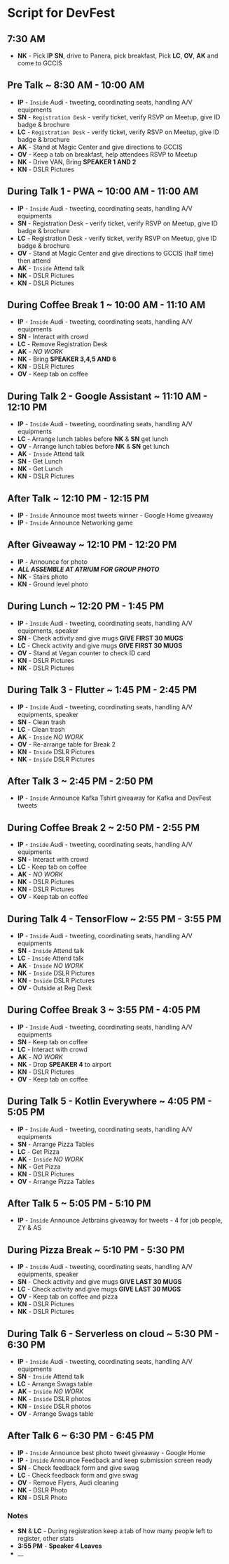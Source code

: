 # Script for DevFest

## 7:30 AM
* **NK** - Pick **IP** **SN**, drive to Panera, pick breakfast, Pick **LC**, **OV**, **AK** and come to GCCIS

## Pre Talk ~ 8:30 AM - 10:00 AM
* **IP** - `Inside` Audi - tweeting, coordinating seats, handling A/V equipments
* **SN** - `Registration Desk` - verify ticket, verify RSVP on Meetup, give ID badge & brochure
* **LC** - `Registration Desk` - verify ticket, verify RSVP on Meetup, give ID badge & brochure
* **AK** - Stand at Magic Center and give directions to GCCIS
* **OV** - Keep a tab on breakfast, help attendees RSVP to Meetup
* **NK** - Drive VAN, Bring __SPEAKER 1 AND 2__
* **KN** - DSLR Pictures

## During Talk 1 - PWA ~ 10:00 AM - 11:00 AM
* **IP** - `Inside` Audi - tweeting, coordinating seats, handling A/V equipments
* **SN** - Registration Desk - verify ticket, verify RSVP on Meetup, give ID badge & brochure
* **LC** - Registration Desk - verify ticket, verify RSVP on Meetup, give ID badge & brochure
* **OV** - Stand at Magic Center and give directions to GCCIS (half time) then attend
* **AK** - `Inside` Attend talk
* **NK** - DSLR Pictures
* **KN** - DSLR Pictures

## During Coffee Break 1 ~ 10:00 AM - 11:10 AM
* **IP** - `Inside` Audi - tweeting, coordinating seats, handling A/V equipments
* **SN** - Interact with crowd
* **LC** - Remove Registration Desk
* **AK** - _NO WORK_
* **NK** - Bring __SPEAKER 3,4,5 AND 6__
* **KN** - DSLR Pictures
* **OV** - Keep tab on coffee

## During Talk 2 - Google Assistant ~ 11:10 AM - 12:10 PM
* **IP** - `Inside` Audi - tweeting, coordinating seats, handling A/V equipments
* **LC** - Arrange lunch tables before **NK** & **SN** get lunch
* **OV** - Arrange lunch tables before **NK** & **SN** get lunch
* **AK** - `Inside` Attend talk
* **SN** - Get Lunch
* **NK** - Get Lunch
* **KN** - DSLR Pictures

## After Talk ~ 12:10 PM - 12:15 PM
* **IP** - `Inside` Announce most tweets winner - Google Home giveaway
* **IP** - `Inside` Announce Networking game

## After Giveaway ~ 12:10 PM - 12:20 PM
* **IP** - Announce for photo
* **_ALL ASSEMBLE AT ATRIUM FOR GROUP PHOTO_**
* **NK** - Stairs photo
* **KN** - Ground level photo

## During Lunch ~ 12:20 PM - 1:45 PM
* **IP** - `Inside` Audi - tweeting, coordinating seats, handling A/V equipments, speaker 
* **SN** - Check activity and give mugs __GIVE FIRST 30 MUGS__
* **LC** - Check activity and give mugs __GIVE FIRST 30 MUGS__
* **OV** - Stand at Vegan counter to check ID card
* **KN** - DSLR Pictures
* **NK** - DSLR Pictures

## During Talk 3 - Flutter ~ 1:45 PM - 2:45 PM
* **IP** - `Inside` Audi - tweeting, coordinating seats, handling A/V equipments, speaker 
* **SN** - Clean trash
* **LC** - Clean trash
* **AK** - `Inside` _NO WORK_
* **OV** - Re-arrange table for Break 2
* **KN** - `Inside` DSLR Pictures
* **NK** - `Inside` DSLR Pictures

## After Talk 3 ~ 2:45 PM - 2:50 PM
* **IP** - `Inside` Announce Kafka Tshirt giveaway for Kafka and DevFest tweets 

## During Coffee Break 2 ~ 2:50 PM - 2:55 PM
* **IP** - `Inside` Audi - tweeting, coordinating seats, handling A/V equipments
* **SN** - Interact with crowd
* **LC** - Keep tab on coffee
* **AK** - _NO WORK_
* **NK** - DSLR Pictures
* **KN** - DSLR Pictures
* **OV** - Keep tab on coffee

## During Talk 4 - TensorFlow ~ 2:55 PM - 3:55 PM
* **IP** - `Inside` Audi - tweeting, coordinating seats, handling A/V equipments
* **SN** - `Inside` Attend talk
* **LC** - `Inside` Attend talk
* **AK** - `Inside` _NO WORK_
* **NK** - `Inside` DSLR Pictures
* **KN** - `Inside` DSLR Pictures
* **OV** - Outside at Reg Desk

## During Coffee Break 3 ~ 3:55 PM - 4:05 PM
* **IP** - `Inside` Audi - tweeting, coordinating seats, handling A/V equipments
* **SN** - Keep tab on coffee
* **LC** - Interact with crowd
* **AK** - _NO WORK_
* **NK** - Drop __SPEAKER 4__ to airport
* **KN** - DSLR Pictures
* **OV** - Keep tab on coffee

## During Talk 5 - Kotlin Everywhere ~ 4:05 PM - 5:05 PM
* **IP** - `Inside` Audi - tweeting, coordinating seats, handling A/V equipments
* **SN** - Arrange Pizza Tables
* **LC** - Get Pizza
* **AK** - `Inside` _NO WORK_
* **NK** - Get Pizza
* **KN** - DSLR Pictures
* **OV** - Arrange Pizza Tables

## After Talk 5 ~ 5:05 PM - 5:10 PM
* **IP** - `Inside` Announce Jetbrains giveaway for tweets - 4 for job people, ZY & AS

## During Pizza Break ~ 5:10 PM - 5:30 PM
* **IP** - `Inside` Audi - tweeting, coordinating seats, handling A/V equipments, speaker 
* **SN** - Check activity and give mugs __GIVE LAST 30 MUGS__
* **LC** - Check activity and give mugs __GIVE LAST 30 MUGS__
* **OV** - Keep tab on coffee and pizza
* **KN** - DSLR Pictures
* **NK** - DSLR Pictures

## During Talk 6 - Serverless on cloud ~ 5:30 PM - 6:30 PM
* **IP** - `Inside` Audi - tweeting, coordinating seats, handling A/V equipments
* **SN** - `Inside` Attend talk
* **LC** -  Arrange Swags table
* **AK** - `Inside` _NO WORK_
* **NK** - `Inside` DSLR photos
* **KN** - `Inside` DSLR photos
* **OV** -  Arrange Swags table

## After Talk 6 ~ 6:30 PM - 6:45 PM
* **IP** - `Inside` Announce best photo tweet giveaway - Google Home
* **IP** - `Inside` Announce Feedback and keep submission screen ready
* **SN** - Check feedback form and give swag 
* **LC** - Check feedback form and give swag 
* **OV** - Remove Flyers, Audi cleaning
* **NK** - DSLR Photo 
* **KN** - DSLR Photo 



### Notes
* **SN** & **LC** - During registration keep a tab of how many people left to register, other stats
* __3:55 PM__ - __Speaker 4 Leaves__
* __



